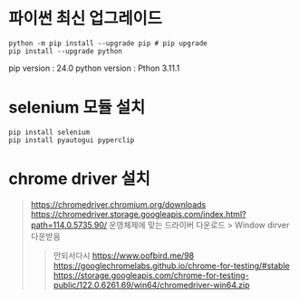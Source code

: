 # 파이썬 최신 업그레이드
```
python -m pip install --upgrade pip # pip upgrade
pip install --upgrade python
```
pip version : 24.0
python version : Pthon 3.11.1

# selenium 모듈 설치
```
pip install selenium
pip install pyautogui pyperclip
```

# chrome driver 설치
> https://chromedriver.chromium.org/downloads
> https://chromedriver.storage.googleapis.com/index.html?path=114.0.5735.90/
> 운영체제에 맞는 드라이버 다운로드 > Window dirver 다운받음
>> 안되서다시
> https://www.oofbird.me/98
> https://googlechromelabs.github.io/chrome-for-testing/#stable
> https://storage.googleapis.com/chrome-for-testing-public/122.0.6261.69/win64/chromedriver-win64.zip
